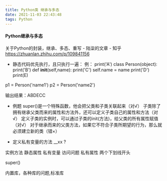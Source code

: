 ```yaml
---
title: Python类 继承与多态
date: 2021-11-03 22:43:48
tags: Python
---
```


#### Python继承与多态
关于Python的封装，继承、多态、重写 - 陆柒的文章 - 知乎
https://zhuanlan.zhihu.com/p/109841156

- 静态代码优先执行，且只执行一遍：
例：
print('A')
class Person(object):
    print('B')
    def __init__(self,name):
        print('C')
        self.name = name
    print('D')
print(E)

p1 = Person('name1')
p2 = Person('name2')


输出结果：ABDECC


- 例题 
super()是一个特殊函数，他会把父类和子类关联起来（对√）
子类除了拥有继承父类而来的属性和方法外，还可以定义子类自己的属性和方法（对√）
定义子类的实例时，可以通过子类的init(方法)，给父类的所有属性赋值（对√）
对于继承而来的父类方法，如果它不符合子类所期望的行为，那么就必须建立新的类（错×）

- 定义私有变量的方法
__xx  ?


实例方法
静态属性
私有变量 访问问题
私有属性 两个下划线开头

super()

内置库，各种库的问题,标准库

